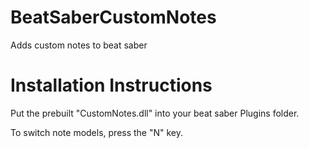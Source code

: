 # BeatSaberCustomNotes
Adds custom notes to beat saber

# Installation Instructions
Put the prebuilt "CustomNotes.dll" into your beat saber Plugins folder.

To switch note models, press the "N" key.
